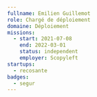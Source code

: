```yaml
---
fullname: Emilien Guillemot
role: Chargé de déploiement
domaine: Déploiement
missions:
  - start: 2021-07-08
    end: 2022-03-01
    status: independent
    employer: Scopyleft
startups:
  - recosante
badges:
  - segur
---
```



